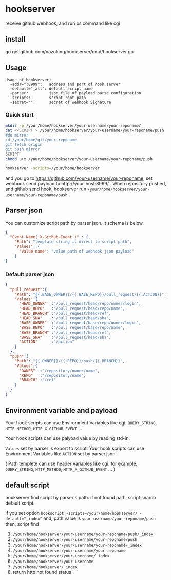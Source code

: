 # hookserver

receive github webhook, and run os command like cgi

## install

go get github.com/nazoking/hookserver/cmd/hookserver.go



## Usage


```
Usage of hookserver:
  -addr=":8999":   address and port of hook server
  -default="_all": default script name
  -parser:         json file of payload parse configuration
  -scripts:        script root path
  -secret="":      secret of webhook Signature
```

### Quick start

```bash
mkdir -p /your/home/hookserver/your-username/your-reponame/
cat <<SCRIPT > /your/home/hookserver/your-username/your-reponame/push
#do mirror
cd /your/home/git/your-reponame
git fetch origin
git push mirror
SCRIPT
chmod u+x /your/home/hookserver/your-username/your-reponame/push

hookserver -scripts=/your/home/hookserver
```

and you go to https://github.com/your-username/your-reponame, set webhook send payload to http://your-host:8999/ .
When repository pushed, and github send hook, hookserver run `/your/home/hookserver/your-username/your-reponame/push` .


## Parser json

You can customize script path by parser json. it schema is below.

```json
{
  "Event Name( X-Github-Event )" : {
    "Path": "template string it direct to script path",
    "Values": {
      "Value name": "value path of webhook json payload"
    }
}
```

### Default parser json

```json
{
  "pull_request":{
    "Path": "{{.BASE_OWNER}}/{{.BASE_REPO}}/pull_request/{{.ACTION}}",
    "Values":{
      "HEAD_OWNER"  :"/pull_request/head/repo/owner/login",
      "HEAD_REPO"   :"/pull_request/head/repo/name",
      "HEAD_BRANCH" :"/pull_request/head/ref",
      "HEAD_SHA"    :"/pull_request/head/sha",
      "BASE_OWNER"  :"/pull_request/base/repo/owner/login",
      "BASE_REPO"   :"/pull_request/base/repo/name",
      "BASE_BRANCH" :"/pull_request/head/ref",
      "BASE_SHA"    :"/pull_request/head/sha",
      "ACTION"      :"/action"
    }
  },
  "push":{
    "Path": "{{.OWNER}}/{{.REPO}}/push/{{.BRANCH}}",
    "Values":{
      "OWNER"  :"/repository/owner/name",
      "REPO"   :"/repository/name",
      "BRANCH" :"/ref"
    }
  }
}
```

## Environment variable and payload

Your hook scripts can use Environment Variables like cgi. `QUERY_STRING`, `HTTP_METHOD`, `HTTP_X_GITHUB_EVENT` ...

Your hook scripts can use palyoad value by reading std-in.

`Values` set by parser is export to script. Your hook scripts can use Environment Variables like `ACTION` set by parser.json.

( Path templete can use header variables like cgi. for example, `QUERY_STRING`, `HTTP_METHOD`, `HTTP_X_GITHUB_EVENT` ... )

## default script

hookserver find script by parser's path. if not found path, script search default script.

if you set option `hookscript -scripts=/your/home/hookserver/ -default="_index"` and, path value is `your-username/your-reponame/push` then, script find

  1. `/your/home/hookserver/your-username/your-reponame/push/_index`
  2. `/your/home/hookserver/your-username/your-reponame/push`
  3. `/your/home/hookserver/your-username/your-reponame/_index`
  4. `/your/home/hookserver/your-username/your-reponame`
  5. `/your/home/hookserver/your-username/_index`
  6. `/your/home/hookserver/your-username`
  7. `/your/home/hookserver/_index`
  8. return http not found status


